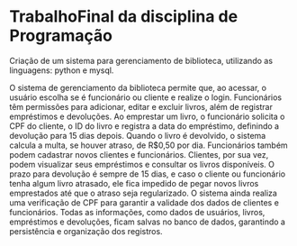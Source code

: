# TrabalhoFinal da disciplina de Programação
Criação de um sistema para gerenciamento de biblioteca, utilizando as linguagens: python e mysql.

O sistema de gerenciamento da biblioteca permite que, ao acessar, o usuário escolha se é funcionário ou cliente e realize o login. Funcionários têm permissões para adicionar, editar e excluir livros, além de registrar empréstimos e devoluções. Ao emprestar um livro, o funcionário solicita o CPF do cliente, o ID do livro e registra a data do empréstimo, definindo a devolução para 15 dias depois. Quando o livro é devolvido, o sistema calcula a multa, se houver atraso, de R$0,50 por dia. Funcionários também podem cadastrar novos clientes e funcionários. Clientes, por sua vez, podem visualizar seus empréstimos e consultar os livros disponíveis. O prazo para devolução é sempre de 15 dias, e caso o cliente ou funcionário tenha algum livro atrasado, ele fica impedido de pegar novos livros emprestados até que o atraso seja regularizado. O sistema ainda realiza uma verificação de CPF para garantir a validade dos dados de clientes e funcionários. 
Todas as informações, como dados de usuários, livros, empréstimos e devoluções, ficam salvas no banco de dados, garantindo a persistência e organização dos registros.
